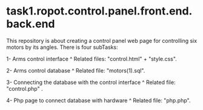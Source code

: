 # task1.ropot.control.panel.front.end.back.end
This repository is about creating a control panel web page for controlling six motors by its angles.
 There is four subTasks: 
 
1- Arms control interface 
  ^ Related files: "control.html" + "style.css".
  
2- Arms control database
  ^ Related file: "motors(1).sql".
  
3- Connecting the database with the control interface 
  ^ Related file: "control.php" .
  
4- Php page to connect database with hardware 
  ^ Related file: "php.php".
